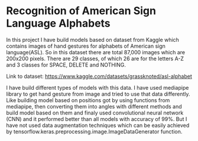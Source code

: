 # Recognition of American Sign Language Alphabets

In this project I have build models based on dataset from Kaggle which contains images of hand gestures for alphabets of American sign language(ASL).
So in this dataset there are total 87,000 images which are 200x200 pixels. There are 29 classes, of which 26 are for the letters A-Z 
and 3 classes for SPACE, DELETE and NOTHING.

Link to dataset: https://www.kaggle.com/datasets/grassknoted/asl-alphabet

I have build different types of models with this data. I have used mediapipe library to get hand gesture from image and tried to use that data differently.
Like building model based on positions got by using functions from mediapipe, then converting them into angles with different methods and build model
based on them and finaly used convolutional neural network (CNN) and it performed better than all models with accuracy of 99%. But I have not used data 
augmentation techniques which can be easily achieved by tensorflow.keras.preprocessing.image.ImageDataGenerator function.
